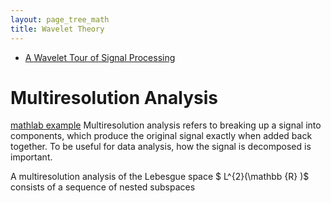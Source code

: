 ```yaml
---
layout: page_tree_math
title: Wavelet Theory
---
```



* [A Wavelet Tour of Signal Processing](https://wavelet-tour.github.io/)


# Multiresolution Analysis


[mathlab example](https://www.mathworks.com/help/wavelet/ug/practical-introduction-to-multiresolution-analysis.html)
Multiresolution analysis refers to breaking up a signal into components, which produce the original signal exactly when added back together. To be useful for data analysis, how the signal is decomposed is important.


A multiresolution analysis of the Lebesgue space $ L^{2}(\mathbb {R} )$ consists of a sequence of nested subspaces
